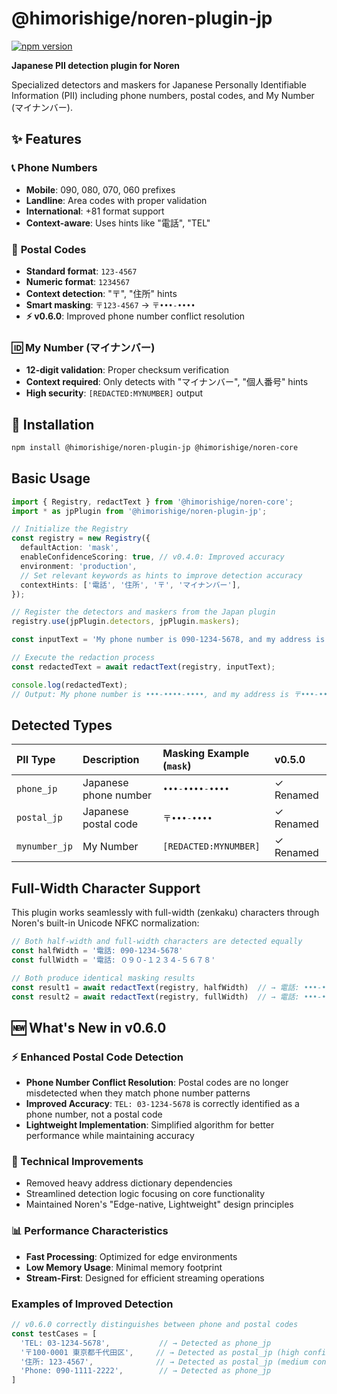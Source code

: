 # @himorishige/noren-plugin-jp

[![npm version](https://img.shields.io/npm/v/@himorishige/noren-plugin-jp.svg)](https://www.npmjs.com/package/@himorishige/noren-plugin-jp)

**Japanese PII detection plugin for Noren**

Specialized detectors and maskers for Japanese Personally Identifiable Information (PII) including phone numbers, postal codes, and My Number (マイナンバー).

## ✨ Features

### 📞 **Phone Numbers**
- **Mobile**: 090, 080, 070, 060 prefixes
- **Landline**: Area codes with proper validation  
- **International**: +81 format support
- **Context-aware**: Uses hints like "電話", "TEL"

### 📮 **Postal Codes** 
- **Standard format**: `123-4567`
- **Numeric format**: `1234567`
- **Context detection**: "〒", "住所" hints
- **Smart masking**: `〒123-4567` → `〒•••-••••`
- **⚡ v0.6.0**: Improved phone number conflict resolution

### 🆔 **My Number (マイナンバー)**
- **12-digit validation**: Proper checksum verification
- **Context required**: Only detects with "マイナンバー", "個人番号" hints
- **High security**: `[REDACTED:MYNUMBER]` output

## 🚀 Installation

```bash
npm install @himorishige/noren-plugin-jp @himorishige/noren-core
```

## Basic Usage

```typescript
import { Registry, redactText } from '@himorishige/noren-core';
import * as jpPlugin from '@himorishige/noren-plugin-jp';

// Initialize the Registry
const registry = new Registry({
  defaultAction: 'mask',
  enableConfidenceScoring: true, // v0.4.0: Improved accuracy
  environment: 'production',
  // Set relevant keywords as hints to improve detection accuracy
  contextHints: ['電話', '住所', '〒', 'マイナンバー'],
});

// Register the detectors and maskers from the Japan plugin
registry.use(jpPlugin.detectors, jpPlugin.maskers);

const inputText = 'My phone number is 090-1234-5678, and my address is 〒150-0001.';

// Execute the redaction process
const redactedText = await redactText(registry, inputText);

console.log(redactedText);
// Output: My phone number is •••-••••-••••, and my address is 〒•••-••••.
```

## Detected Types

| PII Type       | Description          | Masking Example (`mask`) | v0.5.0 |
| :------------- | :------------------- | :----------------------- | :------ |
| `phone_jp`     | Japanese phone number| `•••-••••-••••`          | ✓ Renamed |
| `postal_jp`    | Japanese postal code | `〒•••-••••`             | ✓ Renamed |
| `mynumber_jp`  | My Number            | `[REDACTED:MYNUMBER]`    | ✓ Renamed |

## Full-Width Character Support

This plugin works seamlessly with full-width (zenkaku) characters through Noren's built-in Unicode NFKC normalization:

```typescript
// Both half-width and full-width characters are detected equally
const halfWidth = '電話: 090-1234-5678'
const fullWidth = '電話: ０９０-１２３４-５６７８'

// Both produce identical masking results
const result1 = await redactText(registry, halfWidth)  // → 電話: •••-••••-••••
const result2 = await redactText(registry, fullWidth)  // → 電話: •••-••••-••••
```

## 🆕 What's New in v0.6.0

### ⚡ Enhanced Postal Code Detection
- **Phone Number Conflict Resolution**: Postal codes are no longer misdetected when they match phone number patterns
- **Improved Accuracy**: `TEL: 03-1234-5678` is correctly identified as a phone number, not a postal code
- **Lightweight Implementation**: Simplified algorithm for better performance while maintaining accuracy

### 🔧 Technical Improvements
- Removed heavy address dictionary dependencies
- Streamlined detection logic focusing on core functionality
- Maintained Noren's "Edge-native, Lightweight" design principles

### 📊 Performance Characteristics
- **Fast Processing**: Optimized for edge environments
- **Low Memory Usage**: Minimal memory footprint
- **Stream-First**: Designed for efficient streaming operations

### Examples of Improved Detection

```typescript
// v0.6.0 correctly distinguishes between phone and postal codes
const testCases = [
  'TEL: 03-1234-5678',           // → Detected as phone_jp
  '〒100-0001 東京都千代田区',     // → Detected as postal_jp (high confidence)
  '住所: 123-4567',              // → Detected as postal_jp (medium confidence)
  'Phone: 090-1111-2222',        // → Detected as phone_jp
]
```